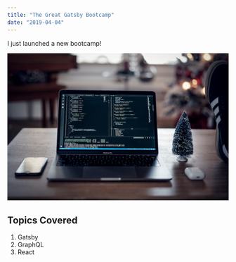 ```yaml
---
title: "The Great Gatsby Bootcamp"
date: "2019-04-04"
---
```


I just launched a new bootcamp!

![A computer picture](./computer.jpg)

## Topics Covered

1. Gatsby
1. GraphQL
1. React
